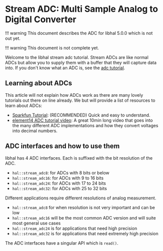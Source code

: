 # Stream ADC: Multi Sample Analog to Digital Converter

!!! warning
    This document describes the ADC for libhal 5.0.0 which is not out yet.

!!! warning
    This document is not complete yet.

Welcome to the libhal stream adc tutorial. Stream ADCs are like normal ADCs but allow you to supply them with a buffer that they will capture data into. If you don't know what an ADC is, see the [adc tutorial](adc.md).

## Learning about ADCs

This article will not explain how ADCs work as there are many lovely tutorials out there on line already. We but will provide a list of resources to learn
about ADCs:

- [Sparkfun Tutorial](https://learn.sparkfun.com/tutorials/analog-to-digital-conversion/all):
  (RECOMMENDED) Quick and easy to understand.
- [element14 ADC tutorial video](https://www.youtube.com/watch?v=g4BvbAKNQ90):
  A great 10min long video that goes into the many different ADC
  implementations and how they convert voltages into decimal numbers.

## ADC interfaces and how to use them

libhal has 4 ADC interfaces. Each is suffixed with the bit resolution of the
ADC.

- `hal::stream_adc8`: for ADCs with 8 bits or below
- `hal::stream_adc16`: for ADCs with 9 to 16 bits
- `hal::stream_adc24`: for ADCs with 17 to 24 bits
- `hal::stream_adc32`: for ADCs with 25 to 32 bits

Different applications require different resolutions of analog measurement.

- `hal::stream_adc8` for when resolution is not very important and can be low
- `hal::stream_adc16` will be the most common ADC version and will suite most general
  use cases
- `hal::stream_adc24` is for applications that need high precision
- `hal::stream_adc32` is for applications that need extremely high precision

The ADC interfaces have a singular API which is `read()`.
